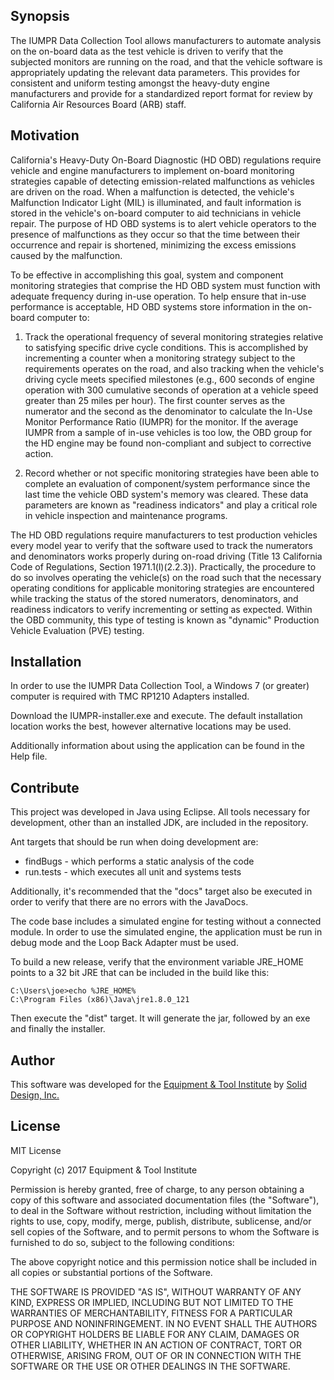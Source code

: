 ## Synopsis

The IUMPR Data Collection Tool allows manufacturers to automate analysis on the on-board data as the test vehicle is driven to verify that the subjected monitors are running on the road, and that the vehicle software is appropriately updating the relevant data parameters.  This provides for consistent and uniform testing amongst the heavy-duty engine manufacturers and provide for a standardized report format for review by California Air Resources Board (ARB) staff.


## Motivation

California's Heavy-Duty On-Board Diagnostic (HD OBD) regulations require vehicle and engine manufacturers to implement on-board monitoring strategies capable of detecting emission-related malfunctions as vehicles are driven on the road.  When a malfunction is detected, the vehicle's Malfunction Indicator Light (MIL) is illuminated, and fault information is stored in the vehicle's on-board computer to aid technicians in vehicle repair.  The purpose of HD OBD systems is to alert vehicle operators to the presence of malfunctions as they occur so that the time between their occurrence and repair is shortened, minimizing the excess emissions caused by the malfunction.

To be effective in accomplishing this goal, system and component monitoring strategies that comprise the HD OBD system must function with adequate frequency during in-use operation.  To help ensure that in-use performance is acceptable, HD OBD systems store information in the on-board computer to:

1. Track the operational frequency of several monitoring strategies relative to satisfying specific drive cycle conditions.  This is accomplished by incrementing a counter when a monitoring strategy subject to the requirements operates on the road, and also tracking when the vehicle's driving cycle meets specified milestones (e.g., 600 seconds of engine operation with 300 cumulative seconds of operation at a vehicle speed greater than 25 miles per hour).  The first counter serves as the numerator and the second as the denominator to calculate the In-Use Monitor Performance Ratio (IUMPR) for the monitor.  If the average IUMPR from a sample of in-use vehicles is too low, the OBD group for the HD engine may be found non-compliant and subject to corrective action.

2. Record whether or not specific monitoring strategies have been able to complete an evaluation of component/system performance since the last time the vehicle OBD system's memory was cleared.  These data parameters are known as "readiness indicators" and play a critical role in vehicle inspection and maintenance programs.

The HD OBD regulations require manufacturers to test production vehicles every model year to verify that the software used to track the numerators and denominators works properly during on-road driving (Title 13 California Code of Regulations, Section 1971.1(l)(2.2.3)).  Practically, the procedure to do so involves operating the vehicle(s) on the road such that the necessary operating conditions for applicable monitoring strategies are encountered while tracking the status of the stored numerators, denominators, and readiness indicators to verify incrementing or setting as expected.  Within the OBD community, this type of testing is known as "dynamic" Production Vehicle Evaluation (PVE) testing. 

## Installation
In order to use the IUMPR Data Collection Tool, a Windows 7 (or greater) computer is required with TMC RP1210 Adapters installed.

Download the IUMPR-installer.exe and execute.  The default installation location works the best, however alternative locations may be used.

Additionally information about using the application can be found in the Help file.

## Contribute
This project was developed in Java using Eclipse.  All tools necessary for development, other than an installed JDK, are included in the repository.

Ant targets that should be run when doing development are:
* findBugs - which performs a static analysis of the code
* run.tests - which executes all unit and systems tests

Additionally, it's recommended that the "docs" target also be executed in order to verify that there are no errors with the JavaDocs.

The code base includes a simulated engine for testing without a connected module.  In order to use the simulated engine, the application must be run in debug mode and the Loop Back Adapter must be used.

To build a new release, verify that the environment variable JRE_HOME points to a 32 bit JRE that can be included in the build like this:

```
C:\Users\joe>echo %JRE_HOME%
C:\Program Files (x86)\Java\jre1.8.0_121
```

Then execute the "dist" target.  It will generate the jar, followed by an exe and finally the installer.

## Author
This software was developed for the [Equipment & Tool Institute](http://etools.org) by [Solid Design, Inc.](http://soliddesign.net)

## License

MIT License

Copyright (c) 2017 Equipment & Tool Institute

Permission is hereby granted, free of charge, to any person obtaining a copy of this software and associated documentation files (the "Software"), to deal in the Software without restriction, including without limitation the rights to use, copy, modify, merge, publish, distribute, sublicense, and/or sell copies of the Software, and to permit persons to whom the Software is furnished to do so, subject to the following conditions:

The above copyright notice and this permission notice shall be included in all copies or substantial portions of the Software.

THE SOFTWARE IS PROVIDED "AS IS", WITHOUT WARRANTY OF ANY KIND, EXPRESS OR IMPLIED, INCLUDING BUT NOT LIMITED TO THE WARRANTIES OF MERCHANTABILITY, FITNESS FOR A PARTICULAR PURPOSE AND NONINFRINGEMENT. IN NO EVENT SHALL THE AUTHORS OR COPYRIGHT HOLDERS BE LIABLE FOR ANY CLAIM, DAMAGES OR OTHER LIABILITY, WHETHER IN AN ACTION OF CONTRACT, TORT OR OTHERWISE, ARISING FROM, OUT OF OR IN CONNECTION WITH THE SOFTWARE OR THE USE OR OTHER DEALINGS IN THE SOFTWARE.
